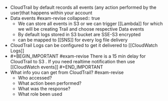 - CloudTrail by default records all events (any action performed by the user)that happens within your account
- Data events #exam-revise
  collapsed:: true
	- We can store all events in S3 or we can trigger [[Lambda]] for which we will be creating Trail and choose respective Data events
	- By default logs stored in S3 bucket are SSE-S3 encrypted
	- can be mapped to [[SNS]]  for every log file delivery
- CloudTrail Logs can be configured to get it delivered to [[CloudWatch Logs]]
- #+BEGIN_IMPORTANT
  #exam-revise 
  There is a 15 min delay for CloudTrail to S3 . If you need realtime notification then use [[CloudWatch events]] 
  #+END_IMPORTANT
- What info you can get from CloudTrail? #exam-revise
	- Who accessed?
	- What action been performed?
	- What was the response?
	- What role been used